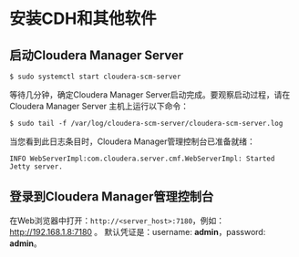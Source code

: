 安装CDH和其他软件
================================================================================
## 启动Cloudera Manager Server
```shell
$ sudo systemctl start cloudera-scm-server
```
等待几分钟，确定Cloudera Manager Server启动完成。要观察启动过程，请在Cloudera Manager Server
主机上运行以下命令：
```shell
$ sudo tail -f /var/log/cloudera-scm-server/cloudera-scm-server.log
```
当您看到此日志条目时，Cloudera Manager管理控制台已准备就绪：
```
INFO WebServerImpl:com.cloudera.server.cmf.WebServerImpl: Started Jetty server.
```

## 登录到Cloudera Manager管理控制台
在Web浏览器中打开：`http://<server_host>:7180`，例如：http://192.168.1.8:7180 。
默认凭证是：username: **admin**，password: **admin**。
